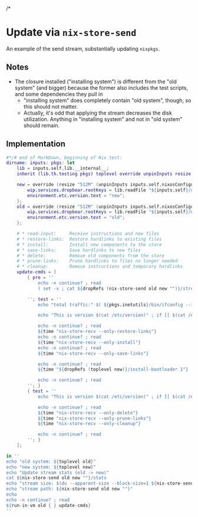 /*

# Update via `nix-store-send`

An example of the send stream, substantially updating `nixpkgs`.


## Notes

* The closure installed ("installing system") is different from the "old system" (and bigger) because the former also includes the test scripts, and some dependencies they pull in
    * "installing system" does completely contain "old system", though, so this should not matter.
    * Actually, it's odd that applying the stream decreases the disk utilization. Anything in "installing system" and not in "old system" should remain.


## Implementation

```nix
#*/# end of MarkDown, beginning of Nix test:
dirname: inputs: pkgs: let
    lib = inputs.self.lib.__internal__;
    inherit (lib.th.testing pkgs) toplevel override unpinInputs resize dropRefs time disk-usage nix-store-send run-in-vm;

    new = override (resize "512M" (unpinInputs inputs.self.nixosConfigurations."new:x64-minimal")) {
        wip.services.dropbear.rootKeys = lib.readFile "${inputs.self}/utils/res/ssh_testkey_1.pub";
        environment.etc.version.text = "new";
    };
    old = override (resize "512M" (unpinInputs inputs.self.nixosConfigurations."old:x64-minimal")) {
        wip.services.dropbear.rootKeys = lib.readFile "${inputs.self}/utils/res/ssh_testkey_1.pub";
        environment.etc.version.text = "old";
    };

    # * read-input:     Receive instructions and new files
    # * restore-links:  Restore hardlinks to existing files
    # * install:        Install new components to the store
    # * save-links:     Save hardlinks to new files
    # * delete:         Remove old components from the store
    # * prune-links:    Prune hardlinks to files no longer needed
    # * cleanup:        Remove instructions and temporary hardlinks
    update-cmds = [
        { pre = ''
            echo -n continue? ; read
            ( set -x ; cat ${dropRefs (nix-store-send old new "")}/stream ) | $ssh -- '${time "nix-store-recv --only-read-input --status"}'

        ''; test = ''
            echo "total traffic:" $( ${pkgs.inetutils}/bin/ifconfig --interface=ens3 | ${pkgs.gnugrep}/bin/grep -Pe 'RX bytes:' )

            echo "This is version $(cat /etc/version)" ; if [[ $(cat /etc/version) != old ]] ; then echo "dang ..." ; false ; fi

            echo -n continue? ; read
            ${time "nix-store-recv --only-restore-links"}
            echo -n continue? ; read
            ${time "nix-store-recv --only-install"}
            echo -n continue? ; read
            ${time "nix-store-recv --only-save-links"}

            echo -n continue? ; read
            ${time "${dropRefs (toplevel new)}/install-bootloader 1"}

            echo -n continue? ; read
        ''; }
        { test = ''
            echo "This is version $(cat /etc/version)" ; if [[ $(cat /etc/version) != new ]] ; then echo "dang ..." ; false ; fi

            echo -n continue? ; read
            ${time "nix-store-recv --only-delete"}
            ${time "nix-store-recv --only-prune-links"}
            ${time "nix-store-recv --only-cleanup"}

            echo -n continue? ; read
        ''; }
    ];

in ''
echo "old system: ${toplevel old}"
echo "new system: ${toplevel new}"
echo "Update stream stats (old -> new)"
cat ${nix-store-send old new ""}/stats
echo "stream size: $(du --apparent-size --block-size=1 ${nix-store-send old new ""}/stream | cut -f1)"
echo "stream path: ${nix-store-send old new ""}"
echo
echo -n continue? ; read
${run-in-vm old { } update-cmds}
''
